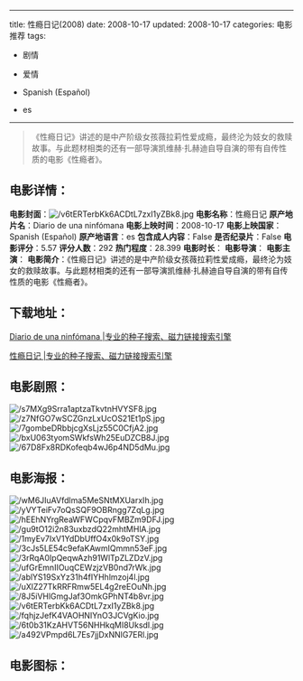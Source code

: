 
---
title: 性瘾日记(2008)
date: 2008-10-17
updated: 2008-10-17
categories: 电影推荐
tags:
- 剧情
- 爱情

- Spanish (Español)
- es
---


> 《性瘾日记》讲述的是中产阶级女孩薇拉莉性爱成瘾，最终沦为妓女的救赎故事。与此题材相类的还有一部导演凯维赫·扎赫迪自导自演的带有自传性质的电影《性瘾者》。

## **电影详情**：

**电影封面**：<img src="https://image.tmdb.org/t/p/w200/v6tERTerbKk6ACDtL7zxI1yZBk8.jpg" alt="/v6tERTerbKk6ACDtL7zxI1yZBk8.jpg" title="/v6tERTerbKk6ACDtL7zxI1yZBk8.jpg">
**电影名称**：性瘾日记
**原产地片名**：Diario de una ninfómana
**电影上映时间**：2008-10-17
**电影上映国家**：Spanish (Español)
**原产地语言**：es
**包含成人内容**：False
**是否纪录片**：False
**电影评分**：5.57
**评分人数**：292
**热门程度**：28.399
**电影时长**：
**电影导演**：
**电影主演**：
**电影简介**：《性瘾日记》讲述的是中产阶级女孩薇拉莉性爱成瘾，最终沦为妓女的救赎故事。与此题材相类的还有一部导演凯维赫·扎赫迪自导自演的带有自传性质的电影《性瘾者》。

## **下载地址**：
[Diario de una ninfómana |专业的种子搜索、磁力链接搜索引擎](https://movie.amd794.com:2083/?search=Diario%20de%20una%20ninf%C3%B3mana&ordering=&mode=match_phrase&page_size=10&page=1)

[性瘾日记 |专业的种子搜索、磁力链接搜索引擎](https://movie.amd794.com:2083/?search=%E6%80%A7%E7%98%BE%E6%97%A5%E8%AE%B0&ordering=&mode=match_phrase&page_size=10&page=1)
 

## **电影剧照**：
<img src="https://image.tmdb.org/t/p/original/s7MXg9Srra1aptzaTkvtnHVYSF8.jpg" alt="/s7MXg9Srra1aptzaTkvtnHVYSF8.jpg" title="/s7MXg9Srra1aptzaTkvtnHVYSF8.jpg"><img src="https://image.tmdb.org/t/p/original/z7NfGO7wSCZGnzLxUcOS21Et1pS.jpg" alt="/z7NfGO7wSCZGnzLxUcOS21Et1pS.jpg" title="/z7NfGO7wSCZGnzLxUcOS21Et1pS.jpg"><img src="https://image.tmdb.org/t/p/original/7gombeDRbbjcgXsLjz55C0CfjA2.jpg" alt="/7gombeDRbbjcgXsLjz55C0CfjA2.jpg" title="/7gombeDRbbjcgXsLjz55C0CfjA2.jpg"><img src="https://image.tmdb.org/t/p/original/bxU063tyomSWkfsWh25EuDZCB8J.jpg" alt="/bxU063tyomSWkfsWh25EuDZCB8J.jpg" title="/bxU063tyomSWkfsWh25EuDZCB8J.jpg"><img src="https://image.tmdb.org/t/p/original/67D8Fx8RDKofeqb4wJ6p4ND5dMu.jpg" alt="/67D8Fx8RDKofeqb4wJ6p4ND5dMu.jpg" title="/67D8Fx8RDKofeqb4wJ6p4ND5dMu.jpg">

## **电影海报**：
<img src="https://image.tmdb.org/t/p/original/wM6JIuAVfdlma5MeSNtMXUarxIh.jpg" alt="/wM6JIuAVfdlma5MeSNtMXUarxIh.jpg" title="/wM6JIuAVfdlma5MeSNtMXUarxIh.jpg"><img src="https://image.tmdb.org/t/p/original/yVYTeiFv7oQsSQF9OBRngg7ZqLg.jpg" alt="/yVYTeiFv7oQsSQF9OBRngg7ZqLg.jpg" title="/yVYTeiFv7oQsSQF9OBRngg7ZqLg.jpg"><img src="https://image.tmdb.org/t/p/original/hEEhNYrgReaWFWCpqvFMBZm9DFJ.jpg" alt="/hEEhNYrgReaWFWCpqvFMBZm9DFJ.jpg" title="/hEEhNYrgReaWFWCpqvFMBZm9DFJ.jpg"><img src="https://image.tmdb.org/t/p/original/gu9tO12i2n83uxbzdQ22mhtMHlA.jpg" alt="/gu9tO12i2n83uxbzdQ22mhtMHlA.jpg" title="/gu9tO12i2n83uxbzdQ22mhtMHlA.jpg"><img src="https://image.tmdb.org/t/p/original/1myEv7IxV1YdDbUffO4x0k9oTSY.jpg" alt="/1myEv7IxV1YdDbUffO4x0k9oTSY.jpg" title="/1myEv7IxV1YdDbUffO4x0k9oTSY.jpg"><img src="https://image.tmdb.org/t/p/original/3cJs5LE54c9efaKAwmIQmmn53eF.jpg" alt="/3cJs5LE54c9efaKAwmIQmmn53eF.jpg" title="/3cJs5LE54c9efaKAwmIQmmn53eF.jpg"><img src="https://image.tmdb.org/t/p/original/3rRqA0IpQeqwAzh91WlTpZLZDzV.jpg" alt="/3rRqA0IpQeqwAzh91WlTpZLZDzV.jpg" title="/3rRqA0IpQeqwAzh91WlTpZLZDzV.jpg"><img src="https://image.tmdb.org/t/p/original/ufGrEmnIIOuqCEWzjzVB0nd7rWk.jpg" alt="/ufGrEmnIIOuqCEWzjzVB0nd7rWk.jpg" title="/ufGrEmnIIOuqCEWzjzVB0nd7rWk.jpg"><img src="https://image.tmdb.org/t/p/original/ablYS19SxYz31h4fIYHhlmzoj4l.jpg" alt="/ablYS19SxYz31h4fIYHhlmzoj4l.jpg" title="/ablYS19SxYz31h4fIYHhlmzoj4l.jpg"><img src="https://image.tmdb.org/t/p/original/uXlZ27TkRRFRmw5EL4g2reEOuNh.jpg" alt="/uXlZ27TkRRFRmw5EL4g2reEOuNh.jpg" title="/uXlZ27TkRRFRmw5EL4g2reEOuNh.jpg"><img src="https://image.tmdb.org/t/p/original/8J5iVHlGmgJaf3OmkGPhNT4b8vr.jpg" alt="/8J5iVHlGmgJaf3OmkGPhNT4b8vr.jpg" title="/8J5iVHlGmgJaf3OmkGPhNT4b8vr.jpg"><img src="https://image.tmdb.org/t/p/original/v6tERTerbKk6ACDtL7zxI1yZBk8.jpg" alt="/v6tERTerbKk6ACDtL7zxI1yZBk8.jpg" title="/v6tERTerbKk6ACDtL7zxI1yZBk8.jpg"><img src="https://image.tmdb.org/t/p/original/fqhjzJefK4VAOHNIYnO3JCVgKio.jpg" alt="/fqhjzJefK4VAOHNIYnO3JCVgKio.jpg" title="/fqhjzJefK4VAOHNIYnO3JCVgKio.jpg"><img src="https://image.tmdb.org/t/p/original/6t0b31KzAHVT56NHHkqMI8UksdI.jpg" alt="/6t0b31KzAHVT56NHHkqMI8UksdI.jpg" title="/6t0b31KzAHVT56NHHkqMI8UksdI.jpg"><img src="https://image.tmdb.org/t/p/original/a492VPmpd6L7Es7jjDxNNlG7ERl.jpg" alt="/a492VPmpd6L7Es7jjDxNNlG7ERl.jpg" title="/a492VPmpd6L7Es7jjDxNNlG7ERl.jpg">

## **电影图标**：

